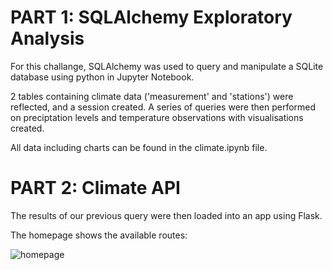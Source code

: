 # PART 1: SQLAlchemy Exploratory Analysis

For this challange, SQLAlchemy was used to query and manipulate a SQLite database using python in Jupyter Notebook.

2 tables containing climate data ('measurement' and 'stations') were reflected, and a session created. A series of queries were then performed on preciptation levels and temperature observations with visualisations created.

All data including charts can be found in the climate.ipynb file.

# PART 2: Climate API

The results of our previous query were then loaded into an app using Flask.

The homepage shows the available routes:

![homepage](https://github.com/ashejaz/sqlalchemy-challenge/assets/127614970/bbc790a0-51d7-43ff-92df-0aa899aeb01a)
